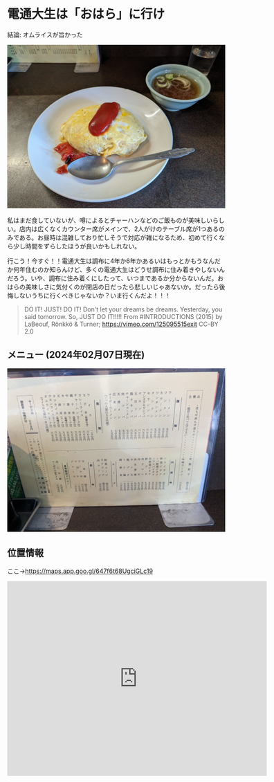 # 電通大生は「おはら」に行け

結論: オムライスが旨かった

![おはらのオムライスの画像](./thumbnail.jpg)

私はまだ食していないが、噂によるとチャーハンなどのご飯ものが美味しいらしい。店内は広くなくカウンター席がメインで、2人がけのテーブル席が1つあるのみである。お昼時は混雑しており忙しそうで対応が雑になるため、初めて行くなら少し時間をずらしたほうが良いかもしれない。

行こう！今すぐ！！電通大生は調布に4年か6年かあるいはもっとかもうなんだか何年住むのか知らんけど、多くの電通大生はどうせ調布に住み着きやしないんだろう。いや、調布に住み着くにしたって、いつまであるか分からないんだ。おはらの美味しさに気付くのが閉店の日だったら悲しいじゃあないか。だったら後悔しないうちに行くべきじゃないか？いま行くんだよ！！！

> DO IT! JUST! DO IT!
> Don't let your dreams be dreams.
> Yesterday, you said tomorrow.
> So, JUST DO IT!!!!!
> From #INTRODUCTIONS (2015) by LaBeouf, Rönkkö & Turner; <https://vimeo.com/125095515exit> CC-BY 2.0


## メニュー (2024年02月07日現在)

![メニュー画像](./menu.jpg)

## 位置情報

ここ→<https://maps.app.goo.gl/647f6t68UgciGLc19>

<iframe src="https://www.google.com/maps/embed?pb=!1m18!1m12!1m3!1d3241.8923268289204!2d139.54216817578657!3d35.65502437259563!2m3!1f0!2f0!3f0!3m2!1i1024!2i768!4f13.1!3m3!1m2!1s0x6018f014431d9d3f%3A0xbd66ba7f8b7f28ba!2z44GK44Gv44KJ!5e0!3m2!1sja!2sjp!4v1707275923583!5m2!1sja!2sjp" width="600" height="450" style="border:0;" allowfullscreen="" loading="lazy" referrerpolicy="no-referrer-when-downgrade"></iframe>
